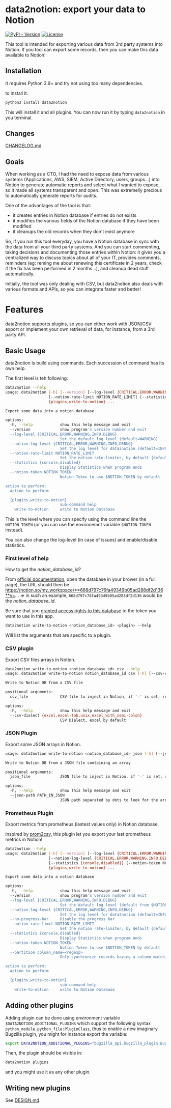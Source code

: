 # data2notion: export your data to Notion

[![PyPI - Version](https://img.shields.io/pypi/v/data2notion)](https://pypi.org/project/data2notion/)
[![License](https://img.shields.io/pypi/l/data2notion)](https://raw.githubusercontent.com/pierresouchay/data2notion/main/LICENSE)

This tool is intended for exporting various data from 3rd party systems
into Notion. If you tool can export some records, then you can make this data available to Notion!

## Installation

It requires Python 3.9+ and try not using too many dependencies.

to install it:

```bash
python3 install data2notion
```

This will install it and all plugins. You can now run it by typing `data2notion` in you terminal.

## Changes

[CHANGELOG.md](https://github.com/pierresouchay/data2notion/blob/main/CHANGELOG.md)

## Goals

When working as a CTO, I had the need to expose data from various systems (Applications, AWS, SIEM, Active Directory, users, groups...)
into Notion to generate automatic reports and select what I wanted to expose, so it made all systems transparent and open.
This was extremelly precious to automatically generate reports for audits.

One of the advantages of the tool is that:

 - it creates entries in Notion database if entries do not exists
 - it modifies the various fields of the Notion database if they have been modified
 - it cleanups the old records when they don't exist anymore

So, if you run this tool everyday, you have a Notion database in sync with the data from all your third party systems.
And you can start commenting, taking decisions and documenting those entries within Notion: it gives you a centralized
way to discuss topics about all of your IT, provides comments, reminders (eg: reming me about renewing this certificate
in 2 years, check if the fix has been performed in 2 months...), and cleanup dead stuff automatically.

Initially, the tool was only dealing with CSV, but data2notion also deals with various formats and APIs, so you can
integrate faster and better!

# Features

data2notion supports plugins, so you can either work with JSON/CSV export or implement your own retrieval of data, for instance,
from a 3rd party API.

## Basic Usage

data2notion is build using commands. Each succession of command has its own help.

The first level is teh following:

```bash
data2notion --help
usage: data2notion [-h] [--version] [--log-level {CRITICAL,ERROR,WARNING,INFO,DEBUG}] [--notion-log-level {CRITICAL,ERROR,WARNING,INFO,DEBUG}]
                   [--notion-rate-limit NOTION_RATE_LIMIT] [--statistics {console,disabled}] [--notion-token NOTION_TOKEN]
                   {plugins,write-to-notion} ...

Export some data into a notion database

options:
  -h, --help            show this help message and exit
  --version             show program's version number and exit
  --log-level {CRITICAL,ERROR,WARNING,INFO,DEBUG}
                        Set the default log level (default=WARNING)
  --notion-log-level {CRITICAL,ERROR,WARNING,INFO,DEBUG}
                        Set the log level for data2notion (default=INFO)
  --notion-rate-limit NOTION_RATE_LIMIT
                        Set the notion rate-limiter, by default {default_rate_limit} (3 requests/sec, 100 initial bucket size)
  --statistics {console,disabled}
                        Display Statistics when program ends
  --notion-token NOTION_TOKEN
                        Notion Token to use $NOTION_TOKEN by default

action to perform:
  action to perform

  {plugins,write-to-notion}
                        sub-command help
    write-to-notion     write to Notion Database
```

This is the level where you can specify using the command line the `NOTION_TOKEN` (or you can use the environemnt variable `$NOTION_TOKEN` instead).

You can also change the log-level (in case of issues) and enable/disable statistics.

### First level of help

How to get the _notion_database_id_?

From [official documentation](https://developers.notion.com/reference/retrieve-a-database), open the database in your brower (in a full page),
the URL should then be https://notion.so/my_workspace/**668d797c76fa49349b05ad288df2d136**v=... => in such an example, `668d797c76fa49349b05ad288df2d136`
would be the _notion_database_id_.

Be sure that you [granted access rights to this database](https://www.notion.so/help/add-and-manage-connections-with-the-api#add-connections-to-pages)
to the token you want to use in this app.


```bash
data2notion write-to-notion <notion_database_id> <plugin> --help
```

Will list the arguments that are specific to a plugin.

### CSV plugin

Export CSV files arrays in Notion.

```bash
data2notion write-to-notion <notion_database_id> csv --help
usage: data2notion write-to-notion notion_database_id csv [-h] [--csv-dialect {excel,excel-tab,unix,excel_with_semi-colon}] csv_file

Write to Notion DB from a CSV file

positional arguments:
  csv_file              CSV file to inject in Notion, if '-' is set, read from stdin

options:
  -h, --help            show this help message and exit
  --csv-dialect {excel,excel-tab,unix,excel_with_semi-colon}
                        CSV Dialect, excel by default
```

### JSON Plugin

Export some JSON arrays in Notion.

```bash
usage: data2notion write-to-notion <notion_database_id> json [-h] [--json-path PATH_IN_JSON] json_file

Write to Notion DB from a JSON file containing an array

positional arguments:
  json_file             JSON file to inject in Notion, if '-' is set, read from stdin

options:
  -h, --help            show this help message and exit
  --json-path PATH_IN_JSON
                        JSON path separated by dots to look for the array, example: calendar.appointments
```

### Prometheus Plugin

Export metrics from prometheus (lastest values only) in Notion database.

Inspired by [prom2csv](https://pypi.org/project/prom2csv/), this plugin let you export your last prometheus metrics in Notion!

```bash
data2notion --help
usage: data2notion [-h] [--version] [--log-level {CRITICAL,ERROR,WARNING,INFO,DEBUG}]
                   [--notion-log-level {CRITICAL,ERROR,WARNING,INFO,DEBUG}] [--no-progress-bar] [--notion-rate-limit NOTION_RATE_LIMIT]
                   [--statistics {console,disabled}] [--notion-token NOTION_TOKEN] [--partition column_name=<regexp>]
                   {plugins,write-to-notion} ...

Export some data into a notion database

options:
  -h, --help            show this help message and exit
  --version             show program's version number and exit
  --log-level {CRITICAL,ERROR,WARNING,INFO,DEBUG}
                        Set the default log level (default from $NOTION_LOG_LEVEL=WARNING)
  --notion-log-level {CRITICAL,ERROR,WARNING,INFO,DEBUG}
                        Set the log level for data2notion (default=INFO)
  --no-progress-bar     Disable the progress bar
  --notion-rate-limit NOTION_RATE_LIMIT
                        Set the notion rate-limiter, by default {default_rate_limit} (3 requests/sec, 100 initial bucket size)
  --statistics {console,disabled}
                        Display Statistics when program ends
  --notion-token NOTION_TOKEN
                        Notion Token to use $NOTION_TOKEN by default
  --partition column_name=<regexp>
                        Only synchronize records having a column matching given regexp

action to perform:
  action to perform

  {plugins,write-to-notion}
                        sub-command help
    write-to-notion     write to Notion Database
```


## Adding other plugins


Adding plugin can be done using environment variable `$DATA2NOTION_ADDITIONAL_PLUGINS` which support the
following syntax `python_module.python_file:PluginClass`, thus to enable a new imaginary Bugzilla plugin, you might for instance
export the variable:

```bash
export DATA2NOTION_ADDITIONAL_PLUGINS="bugzilla_api.bugzilla_plugin:BugzillPlugin"
```

Then, the plugin should be visible in:
```bash
data2notion plugins
```

and you might use it as any other plugin.

## Writing new plugins

See [DESIGN.md](https://github.com/pierresouchay/data2notion/blob/main/DESIGN.md).
